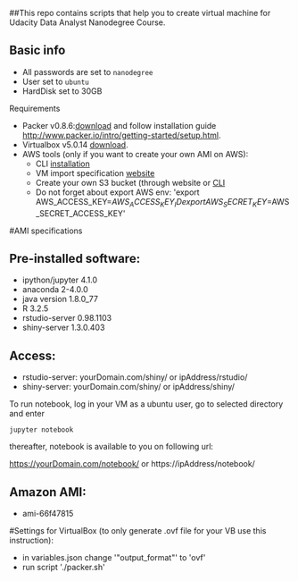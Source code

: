 ##This repo contains scripts that help you to create virtual machine for Udacity Data Analyst Nanodegree Course.

Basic info
------------
* All passwords are set to `nanodegree`
* User set to `ubuntu`
* HardDisk set to 30GB

Requirements
* Packer v0.8.6:[download](http://www.packer.io/downloads.html) and follow installation guide http://www.packer.io/intro/getting-started/setup.html.
* Virtualbox v5.0.14 [download](https://www.virtualbox.org/wiki/Downloads).
* AWS tools (only if you want to create your own AMI on AWS):
  + CLI [installation](http://docs.aws.amazon.com/cli/latest/userguide/installing.html)
  + VM import specification [website](http://docs.aws.amazon.com/AWSEC2/latest/UserGuide/VMImportPrerequisites.html)
  + Create your own S3 bucket (through website or [CLI](http://docs.aws.amazon.com/cli/latest/reference/s3api/create-bucket.htm)
  + Do not forget about export AWS env:
      'export AWS_ACCESS_KEY=$AWS_ACCESS_KEY_ID
       export AWS_SECRET_KEY=$AWS_SECRET_ACCESS_KEY'


#AMI specifications

Pre-installed software:
------------
* ipython/jupyter 4.1.0
* anaconda 2-4.0.0
* java version 1.8.0_77
* R 3.2.5
* rstudio-server 0.98.1103
* shiny-server 1.3.0.403


Access:
------------
* rstudio-server: yourDomain.com/shiny/ or ipAddress/rstudio/
* shiny-server: yourDomain.com/shiny/ or ipAddress/shiny/

To run notebook, log in your VM as a ubuntu user, go to selected directory and enter

`jupyter notebook`

thereafter, notebook is available to you on following url:

https://yourDomain.com/notebook/ or https://ipAddress/notebook/

Amazon AMI:
-------------
* ami-66f47815

#Settings for VirtualBox (to only generate .ovf file for your VB use this instruction):

* in variables.json change '"output_format"' to 'ovf'
* run script './packer.sh'


